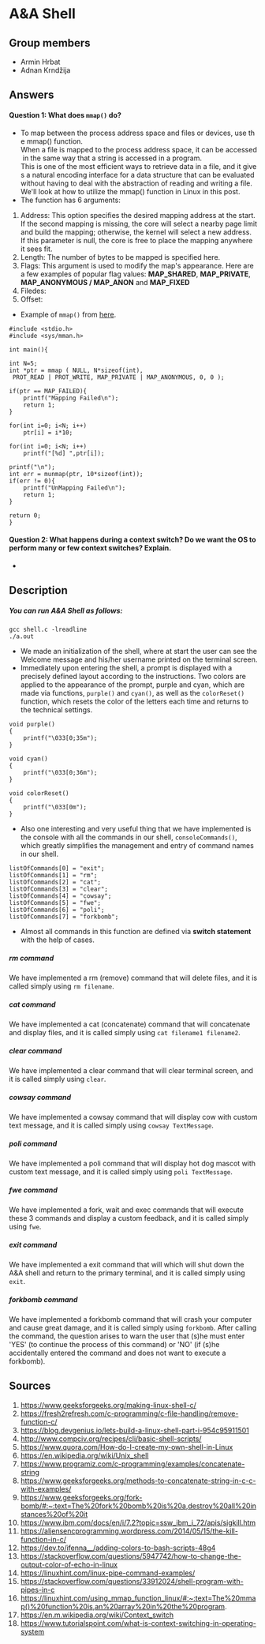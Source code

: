 # A&A Shell

## Group members
- Armin Hrbat
- Adnan Krndžija

## Answers
#### Question 1: What does ```mmap()``` do?
- To map between the process address space and files or devices, use the mmap() function. 
When a file is mapped to the process address space, it can be accessed in the same way that a string is accessed in a program. 
This is one of the most efficient ways to retrieve data in a file, and it gives a natural encoding interface for a data structure that can be evaluated without having to deal with the abstraction of reading and writing a file. 
We'll look at how to utilize the mmap() function in Linux in this post.
- The function has 6 arguments: 
1. Address: This option specifies the desired mapping address at the start. If the second mapping is missing, the core will select a nearby page limit and build the mapping; otherwise, the kernel will select a new address. If this parameter is null, the core is free to place the mapping anywhere it sees fit.
2. Length: The number of bytes to be mapped is specified here.
4. Flags: This argument is used to modify the map's appearance. Here are a few examples of popular flag values: **MAP_SHARED**, **MAP_PRIVATE**, **MAP_ANONYMOUS / MAP_ANON** and **MAP_FIXED**
5. Filedes:
6. Offset: 

- Example of ```mmap()``` from [here](https://linuxhint.com/using_mmap_function_linux/#:~:text=The%20mmap()%20function%20is,an%20array%20in%20the%20program).
```
#include <stdio.h>
#include <sys/mman.h>

int main(){

int N=5;
int *ptr = mmap ( NULL, N*sizeof(int),
 PROT_READ | PROT_WRITE, MAP_PRIVATE | MAP_ANONYMOUS, 0, 0 );

if(ptr == MAP_FAILED){
    printf("Mapping Failed\n");
    return 1;
}

for(int i=0; i<N; i++)
    ptr[i] = i*10;

for(int i=0; i<N; i++)
    printf("[%d] ",ptr[i]);

printf("\n");
int err = munmap(ptr, 10*sizeof(int));
if(err != 0){
    printf("UnMapping Failed\n");
    return 1;
}

return 0;
}
```
#### Question 2: What happens during a context switch? Do we want the OS to perform many or few context switches? Explain.
-

## Description
##### You can run A&A Shell as follows:
```
gcc shell.c -lreadline
./a.out
```

- We made an initialization of the shell, where at start the user can see the Welcome message and his/her username printed on the terminal screen.
- Immediately upon entering the shell, a prompt is displayed with a precisely defined layout according to the instructions. Two colors are applied to the appearance of the prompt, purple and cyan, which are made via functions, ```purple()``` and ```cyan()```, as well as the ```colorReset()``` function, which resets the color of the letters each time and returns to the technical settings.
```
void purple()
{
	printf("\033[0;35m");
}

void cyan()
{
	printf("\033[0;36m");
}

void colorReset()
{
	printf("\033[0m");
}
```
- Also one interesting and very useful thing that we have implemented is the console with all the commands in our shell, ```consoleCommands()```, which greatly simplifies the management and entry of command names in our shell.
```
listOfCommands[0] = "exit";
listOfCommands[1] = "rm";
listOfCommands[2] = "cat";
listOfCommands[3] = "clear";
listOfCommands[4] = "cowsay";
listOfCommands[5] = "fwe";
listOfCommands[6] = "poli";
listOfCommands[7] = "forkbomb";
```
- Almost all commands in this function are defined via **switch statement** with the help of cases.
##### *rm command*
We have implemented a rm (remove) command that will delete files, and it is called simply using ```rm filename```.

##### *cat command*
We have implemented a cat (concatenate) command that will concatenate and display files, and it is called simply using ```cat filename1 filename2```.

##### *clear command*
We have implemented a clear command that will clear terminal screen, and it is called simply using ```clear```.

##### *cowsay command*
We have implemented a cowsay command that will display cow with custom text message, and it is called simply using ```cowsay TextMessage```.

##### *poli command*
We have implemented a poli command that will display hot dog mascot with custom text message, and it is called simply using ```poli TextMessage```.

##### *fwe command*
We have implemented a fork, wait and exec commands that will execute these 3 commands and display a custom feedback, and it is called simply using ```fwe```.

##### *exit command*
We have implemented a exit command that will which will shut down the A&A shell and return to the primary terminal, and it is called simply using ```exit```.

##### *forkbomb command*
We have implemented a forkbomb command that will crash your computer and cause great damage, and it is called simply using ```forkbomb```. 
After calling the command, the question arises to warn the user that (s)he must enter 'YES' (to continue the process of this command) or 'NO' (if (s)he accidentally entered the command and does not want to execute a forkbomb).

## Sources
1. https://www.geeksforgeeks.org/making-linux-shell-c/
2. https://fresh2refresh.com/c-programming/c-file-handling/remove-function-c/
3. https://blog.devgenius.io/lets-build-a-linux-shell-part-i-954c95911501
4. http://www.compciv.org/recipes/cli/basic-shell-scripts/
5. https://www.quora.com/How-do-I-create-my-own-shell-in-Linux
6. https://en.wikipedia.org/wiki/Unix_shell
7. https://www.programiz.com/c-programming/examples/concatenate-string
8. https://www.geeksforgeeks.org/methods-to-concatenate-string-in-c-c-with-examples/
9. https://www.geeksforgeeks.org/fork-bomb/#:~:text=The%20fork%20bomb%20is%20a,destroy%20all%20instances%20of%20it
10. https://www.ibm.com/docs/en/i/7.2?topic=ssw_ibm_i_72/apis/sigkill.htm
11. https://aljensencprogramming.wordpress.com/2014/05/15/the-kill-function-in-c/
12. https://dev.to/ifenna__/adding-colors-to-bash-scripts-48g4
13. https://stackoverflow.com/questions/5947742/how-to-change-the-output-color-of-echo-in-linux
14. https://linuxhint.com/linux-pipe-command-examples/
15. https://stackoverflow.com/questions/33912024/shell-program-with-pipes-in-c
16. https://linuxhint.com/using_mmap_function_linux/#:~:text=The%20mmap()%20function%20is,an%20array%20in%20the%20program.
17. https://en.m.wikipedia.org/wiki/Context_switch
18. https://www.tutorialspoint.com/what-is-context-switching-in-operating-system
